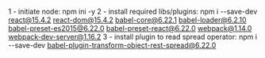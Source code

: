 1 - initiate node: npm ini -y
2 - install required libs/plugins: npm i --save-dev react@15.4.2 react-dom@15.4.2 babel-core@6.22.1 babel-loader@6.2.10 babel-preset-es2015@6.22.0 babel-preset-react@6.22.0 webpack@1.14.0 webpack-dev-server@1.16.2
3 - install plugin to read spread operator: npm i --save-dev babel-plugin-transform-object-rest-spread@6.22.0